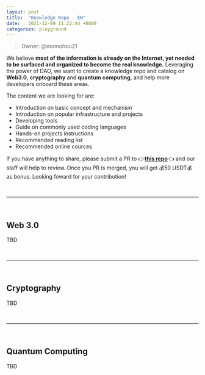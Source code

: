 ```yaml
---
layout: post
title:  "Knowledge Repo - EN"
date:   2021-12-09 11:22:44 +0800
categories: playground
---
```


> Owner: @momohou21

We believe **most of the information is already on the Internet, yet needed to be surfaced and organized to become the real knowledge.** Leveraging the power of DAO, we want to create a knowledge repo and catalog on **Web3.0**, **cryptography** and **quantum computing**, and help more developers onboard these areas. 

The content we are looking for are:
- Introduction on basic concept and mechanism 
- Introduction on popular infrastructure and projects
- Developing tools
- Guide on commonly used coding languages
- Hands-on projects instructions 
- Recommended reading list
- Recommended online cources

If you have anything to share, please submit a PR to 👉[**this repo**][repo]👈 and our staff will help to review. Once you PR is merged, you will get 💰50 USDT💰 as bonus. Looking foward for your contribution!

<br>

---

<br>

## Web 3.0 

TBD

<br>

----

<br>

## Cryptography 

TBD

<br>

----

<br>

## Quantum Computing 

TBD

<br>

[repo]: https://github.com/dorahacksglobal/Hackathon-Playbook
